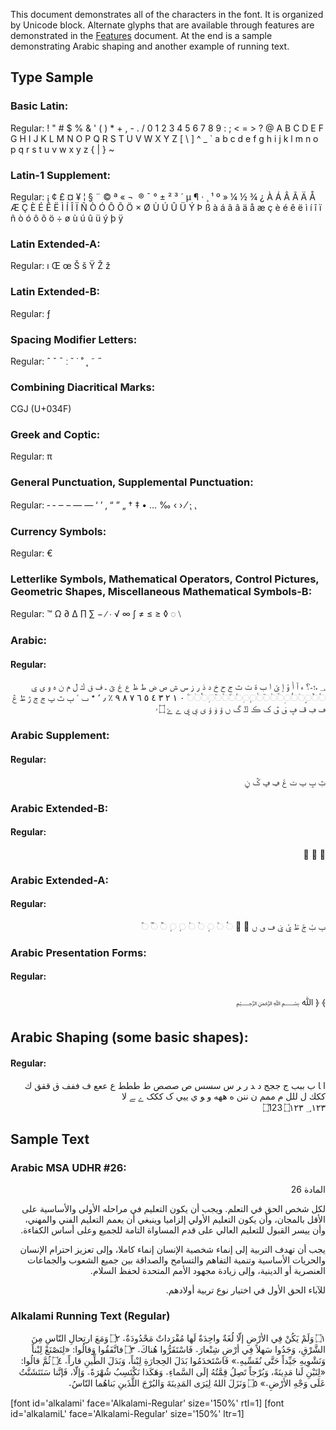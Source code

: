 
This document demonstrates all of the characters in the font. It is organized by Unicode block. Alternate glyphs that are available through features are demonstrated in the [Features](features) document. At the end is a sample demonstrating Arabic shaping and another example of running text.

## Type Sample

### Basic Latin:

Regular: <span dir="ltr" class='alkalami-R normal'> ! " # $ % & ' ( ) * + , - . / 0 1 2 3 4 5 6 7 8 9 : ; < = > ? @ A B C D E F G H I J K L M N O P Q R S T U V W X Y Z [ \ ] ^ _ ` a b c d e f g h i j k l m n o p q r s t u v w x y z { | } ~</span>

### Latin-1 Supplement:

Regular: <span dir="ltr" class='alkalami-R normal'>   ¡ ¢ £ ¤ ¥ ¦ § ¨ © ª « ¬ ­ ® ¯ ° ± ² ³ ´ µ ¶ · ¸ ¹ º » ¼ ½ ¾ ¿ À Á Â Ã Ä Å Æ Ç È É Ê Ë Ì Í Î Ï Ñ Ò Ó Ô Õ Ö × Ø Ù Ú Û Ü Ý Þ ß à á â ã ä å æ ç è é ê ë ì í î ï ñ ò ó ô õ ö ÷ ø ù ú û ü ý þ ÿ</span>

### Latin Extended-A:

Regular: <span dir="ltr" class='alkalami-R normal'> ı Œ œ Š š Ÿ Ž ž</span>

### Latin Extended-B:

Regular:<span dir="ltr" class='alkalami-R normal'> ƒ</span>

### Spacing Modifier Letters:

Regular: <span dir="ltr" class='alkalami-R normal'> ˆ ˇ ˉ ː ˘ ˙ ˚ ˛ ˜ ˝</span>

### Combining Diacritical Marks:

CGJ (U+034F)

### Greek and Coptic:

Regular: <span dir="ltr" class='alkalamiL-R normal'> π </span>

### General Punctuation, Supplemental Punctuation:

Regular:<span dir="ltr" class='alkalami-R normal'> ‐ ‑ ‒ – — ― ‘ ’ ‚ “ ” „ † ‡ • … ‰ ‹ › ⁄ ⁏ ⹁</span>

### Currency Symbols:

Regular:<span dir="ltr" class='alkalamiL-R normal'> €</span>

### Letterlike Symbols, Mathematical Operators, Control Pictures, Geometric Shapes, Miscellaneous Mathematical Symbols-B: 

Regular: <span dir="ltr" class='alkalami-R normal'>™ Ω ∂ ∆ ∏ ∑ − ∕ ∙ √ ∞ ∫ ≠ ≤ ≥ ◊ ◌ ⧵ </span>

### Arabic:

#### Regular:

<p dir="rtl"><span dir="rtl" class='alkalami-R normal'> &#x0600; ،؛؜؞؟ 
 ء آ أ ؤ إ ئ ا ب ة ت ث ج ح خ د ذ ر ز س ش ص ض ط ظ ع غ ؿ ـ ف ق ك ل م ن ه و ى ي
&#x25cc;&#x064B;&#x25cc;&#x064C;&#x25cc;&#x064D;&#x25cc;&#x064E;&#x25cc;&#x064F;&#x25cc;&#x0650;&#x25cc;&#x0651;&#x25cc;&#x0652;&#x25cc;&#x0653;&#x25cc;&#x0654;&#x25cc;&#x0655;&#x25cc;&#x0656;&#x25cc;&#x0657;&#x25cc;&#x0658;&#x25cc;&#x065A;&#x25cc;&#x065B;&#x25cc;&#x065C;&#x25cc;&#x065D;&#x25cc;&#x0670;&#x25cc;&#x06E7;
&#x0660; &#x0661; &#x0662; &#x0663; &#x0664; &#x0665; &#x0666; &#x0667; &#x0668; &#x0669; &#x066A; &#x066B; &#x066C; &#x066D;
&#x066E; &#x0674; &#x067B; &#x067D; &#x067E; &#x0683; &#x0684; &#x0698; &#x069F; &#x06A0; &#x06A1; &#x06A2; &#x06A4; &#x06A5; &#x06A7; &#x06A8; &#x06A9; &#x06AA; &#x06AD; &#x06AF; &#x06BA; &#x06C6; &#x06C8; &#x06C9; &#x06CC; &#x06D0; &#x06D1; &#x06D2; &#x06D3; &#x06DD; &#x06E5;</span></p>

### Arabic Supplement:

#### Regular:

<p dir="rtl"><span dir="rtl" class='alkalami-R normal'>&#x0751; &#x0752; &#x0755; &#x0756; &#x075D; &#x0760; &#x0761; &#x0763; &#x0767;</span></p>

### Arabic Extended-B:

#### Regular:

<p dir="rtl"><span dir="rtl" class='alkalami-R normal'>&#x0870; &#x0872; &#x0874;</span></p>

### Arabic Extended-A:

#### Regular:

<p dir="rtl"><span dir="rtl" class='alkalami-R normal'>&#x08A0; &#x08A1; &#x08A2; &#x08A3; &#x08A8; &#x08A9; &#x08BB; &#x08BC; &#x08BD; &#x08C3; &#x08C4; &#x25cc;&#x08F4; &#x25cc;&#x08F5; &#x25cc;&#x08F6; &#x25cc;&#x08F7; &#x25cc;&#x08F8; &#x25cc;&#x08F9; &#x25cc;&#x08FA; &#x25cc;&#x08FB; &#x25cc;&#x08FC; &#x25cc;&#x08FD; </span></p>

### Arabic Presentation Forms:

#### Regular:

<p dir="rtl"><span class='alkalami-R normal'>&#xFD3E; &#xFD3F; &#xFDF2; &#xFDFD;</span></p>

## Arabic Shaping (some basic shapes):

#### Regular:

<p dir="rtl"><span dir="rtl" class='alkalami-R normal'>&#x0627; &#x200D;&#x0627; &#x0628; &#x0628;&#x0628;&#x0628; &#x062c; &#x062c;&#x062c;&#x062c; &#x062f; &#x200d;&#x062f; &#x0631; &#x200d;&#x0631; &#x0633; &#x0633;&#x0633;&#x0633;  &#x0635; &#x0635;&#x0635;&#x0635; &#x0637; &#x0637;&#x0637;&#x0637; &#x0639; &#x0639;&#x0639;&#x0639; &#x0641; &#x0641;&#x0641;&#x0641; &#x0642; &#x0642;&#x0642;&#x0642; &#x0643; &#x0643;&#x0643;&#x0643; &#x0644; &#x0644;&#x0644;&#x0644; &#x0645; &#x0645;&#x0645;&#x0645; &#x0646; &#x0646;&#x0646;&#x0646; &#x0647; &#x0647;&#x0647;&#x0647; &#x0648; &#x200d;&#x0648; &#x064A; &#x064A;&#x064A;&#x064A; &#x06a9; &#x06a9;&#x06a9;&#x06a9; &#x06d2; &#x200d;&#x06d2; &#x0644;&#x0627; </br>
&#x202D;&#x6DD;&#x31;&#x32;&#x33;&#x202C; &#x202D;&#x6DD;&#x0661;&#x0662;&#x0663;&#x202C; &#x202D;&#x600;&#x0661;&#x0662;&#x0663;&#x202C; </span></p>

## Sample Text

### Arabic MSA UDHR #26:

<p dir="rtl"><span class='alkalami-R normal'> المادة 26</span></p>

<p dir="rtl"><span class='alkalami-R normal'>لكل شخص الحق في التعلم. ويجب أن يكون التعليم في مراحله الأولى والأساسية على الأقل بالمجان، وأن يكون التعليم الأولي إلزاميا وينبغي أن يعمم التعليم الفني والمهني، وأن ييسر القبول للتعليم العالي على قدم المساواة التامة للجميع وعلى أساس الكفاءة.  </span></p>

<p dir="rtl"><span class='alkalami-R normal'>يجب أن تهدف التربية إلى إنماء شخصية الإنسان إنماء كاملا، وإلى تعزيز احترام الإنسان والحريات الأساسية وتنمية التفاهم والتسامح والصداقة بين جميع الشعوب والجماعات العنصرية أو الدينية، وإلى زيادة مجهود الأمم المتحدة لحفظ السلام.</span></p>

<p dir="rtl"><span class='alkalami-R normal'>للآباء الحق الأول في اختيار نوع تربية أولادهم.</span></p>


### Alkalami Running Text (Regular)

<p dir="rtl"><span class='alkalami-R normal'>‭۝١‬ وَلَمْ يَكُنْ فِي الأرْضِ إلّا لُغَةٌ واحِدَةٌ لَها مُفْرَداتٌ مَحْدُودَةٌ؞ ‭۝٢‬ وَمَعَ ارتِحالِ النّاسِ مِنَ الشَّرْقِ، وَجَدُوا سَهلاً فِي أرْضِ شِنْعارَ؞ فَاسْتَقَرُّوا هُناكَ؞ ‭۝٣‬ فاتَّفَقُوا وَقالُوا: «لِنَصْنَعْ لِبْناً وَنَشْوِيهِ جَيِّداً حَتَّى نُقَسِّيهِ؞» فَاسْتَخدَمُوا بَدَلَ الحِجارَةِ لِبْناً، وَبَدَلَ الطِّينِ قاراً؞ ‭۝٤‬ ثُمَّ قالُوا: «لِنَبْنِ لَنا مَدِينَةً، وَبُرْجاً تَصِلُ قِمَّتُهُ إلَى السَّماءِ؞ وَهَكَذا نَكْتَسِبُ شُهْرَةً؞ وَإلّا، فَإنَّنا سَنَتَشَتَّتُ عَلَى وَجْهِ الأرْضِ؞» ‭۝٥‬ وَنَزَلَ اللهُ لِيَرَى المَدِينَةَ وَالبُرْجَ اللَّذَينِ بَناهُما النّاسُ؞ </span></p>


[font id='alkalami' face='Alkalami-Regular' size='150%' rtl=1]
[font id='alkalamiL' face='Alkalami-Regular' size='150%' ltr=1]



